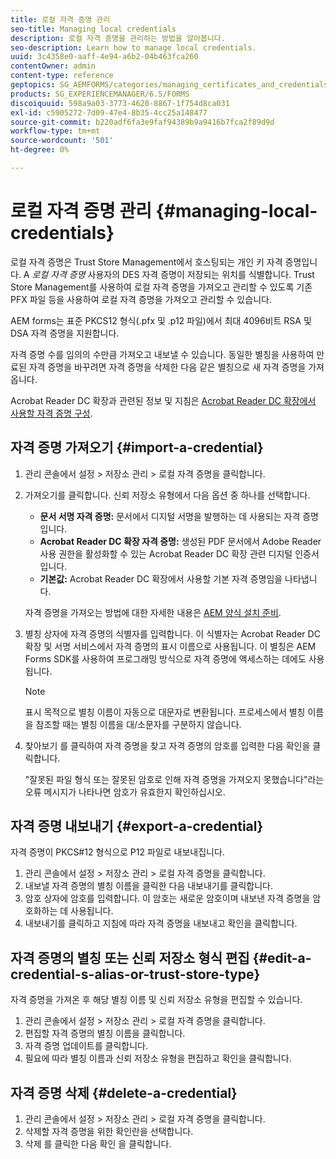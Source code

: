 ```yaml
---
title: 로컬 자격 증명 관리
seo-title: Managing local credentials
description: 로컬 자격 증명을 관리하는 방법을 알아봅니다.
seo-description: Learn how to manage local credentials.
uuid: 3c4358e0-aaff-4e94-a6b2-04b463fca260
contentOwner: admin
content-type: reference
geptopics: SG_AEMFORMS/categories/managing_certificates_and_credentials
products: SG_EXPERIENCEMANAGER/6.5/FORMS
discoiquuid: 598a9a03-3773-4620-8867-1f754d8ca031
exl-id: c5905272-7d09-47e4-8b35-4cc25a148477
source-git-commit: b220adf6fa3e9faf94389b9a9416b7fca2f89d9d
workflow-type: tm+mt
source-wordcount: '501'
ht-degree: 0%

---
```


# 로컬 자격 증명 관리 {#managing-local-credentials}

로컬 자격 증명은 Trust Store Management에서 호스팅되는 개인 키 자격 증명입니다. A *로컬 자격 증명* 사용자의 DES 자격 증명이 저장되는 위치를 식별합니다. Trust Store Management를 사용하여 로컬 자격 증명을 가져오고 관리할 수 있도록 기존 PFX 파일 등을 사용하여 로컬 자격 증명을 가져오고 관리할 수 있습니다.

AEM forms는 표준 PKCS12 형식(.pfx 및 .p12 파일)에서 최대 4096비트 RSA 및 DSA 자격 증명을 지원합니다.

자격 증명 수를 임의의 수만큼 가져오고 내보낼 수 있습니다. 동일한 별칭을 사용하여 만료된 자격 증명을 바꾸려면 자격 증명을 삭제한 다음 같은 별칭으로 새 자격 증명을 가져옵니다.

Acrobat Reader DC 확장과 관련된 정보 및 지침은 [Acrobat Reader DC 확장에서 사용할 자격 증명 구성](/help/forms/using/admin-help/configuring-credentials-acrobat-reader-dc.md#configuring-credentials-for-use-with-acrobat-reader-dc-extensions).

## 자격 증명 가져오기 {#import-a-credential}

1. 관리 콘솔에서 설정 > 저장소 관리 > 로컬 자격 증명을 클릭합니다.
1. 가져오기를 클릭합니다. 신뢰 저장소 유형에서 다음 옵션 중 하나를 선택합니다.

   * **문서 서명 자격 증명:** 문서에서 디지털 서명을 발행하는 데 사용되는 자격 증명입니다.
   * **Acrobat Reader DC 확장 자격 증명:** 생성된 PDF 문서에서 Adobe Reader 사용 권한을 활성화할 수 있는 Acrobat Reader DC 확장 관련 디지털 인증서입니다.
   * **기본값:** Acrobat Reader DC 확장에서 사용할 기본 자격 증명임을 나타냅니다.

   자격 증명을 가져오는 방법에 대한 자세한 내용은 [AEM 양식 설치 준비](https://www.adobe.com/go/learn_aemforms_prepareInstallsingle_63).

1. 별칭 상자에 자격 증명의 식별자를 입력합니다. 이 식별자는 Acrobat Reader DC 확장 및 서명 서비스에서 자격 증명의 표시 이름으로 사용됩니다. 이 별칭은 AEM Forms SDK를 사용하여 프로그래밍 방식으로 자격 증명에 액세스하는 데에도 사용됩니다.

   >[!NOTE]
   >
   >표시 목적으로 별칭 이름이 자동으로 대문자로 변환됩니다. 프로세스에서 별칭 이름을 참조할 때는 별칭 이름을 대/소문자를 구분하지 않습니다.

1. 찾아보기 를 클릭하여 자격 증명을 찾고 자격 증명의 암호를 입력한 다음 확인을 클릭합니다.

   &quot;잘못된 파일 형식 또는 잘못된 암호로 인해 자격 증명을 가져오지 못했습니다&quot;라는 오류 메시지가 나타나면 암호가 유효한지 확인하십시오.

## 자격 증명 내보내기 {#export-a-credential}

자격 증명이 PKCS#12 형식으로 P12 파일로 내보내집니다.

1. 관리 콘솔에서 설정 > 저장소 관리 > 로컬 자격 증명을 클릭합니다.
1. 내보낼 자격 증명의 별칭 이름을 클릭한 다음 내보내기를 클릭합니다.
1. 암호 상자에 암호를 입력합니다. 이 암호는 새로운 암호이며 내보낸 자격 증명을 암호화하는 데 사용됩니다.
1. 내보내기를 클릭하고 지침에 따라 자격 증명을 내보내고 확인을 클릭합니다.

## 자격 증명의 별칭 또는 신뢰 저장소 형식 편집 {#edit-a-credential-s-alias-or-trust-store-type}

자격 증명을 가져온 후 해당 별칭 이름 및 신뢰 저장소 유형을 편집할 수 있습니다.

1. 관리 콘솔에서 설정 > 저장소 관리 > 로컬 자격 증명을 클릭합니다.
1. 편집할 자격 증명의 별칭 이름을 클릭합니다.
1. 자격 증명 업데이트를 클릭합니다.
1. 필요에 따라 별칭 이름과 신뢰 저장소 유형을 편집하고 확인을 클릭합니다.

## 자격 증명 삭제 {#delete-a-credential}

1. 관리 콘솔에서 설정 > 저장소 관리 > 로컬 자격 증명을 클릭합니다.
1. 삭제할 자격 증명을 위한 확인란을 선택합니다.
1. 삭제 를 클릭한 다음 확인 을 클릭합니다.
